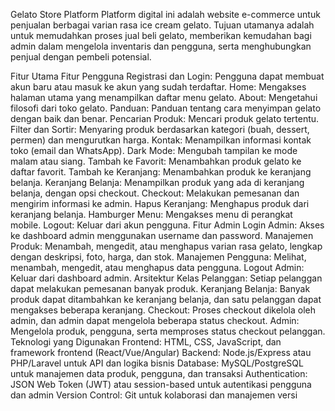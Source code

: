 Gelato Store Platform
Platform digital ini adalah website e-commerce untuk penjualan berbagai varian rasa ice cream gelato. Tujuan utamanya adalah untuk memudahkan proses jual beli gelato, memberikan kemudahan bagi admin dalam mengelola inventaris dan pengguna, serta menghubungkan penjual dengan pembeli potensial.

Fitur Utama
Fitur Pengguna
Registrasi dan Login: Pengguna dapat membuat akun baru atau masuk ke akun yang sudah terdaftar.
Home: Mengakses halaman utama yang menampilkan daftar menu gelato.
About: Mengetahui filosofi dari toko gelato.
Panduan: Panduan tentang cara menyimpan gelato dengan baik dan benar.
Pencarian Produk: Mencari produk gelato tertentu.
Filter dan Sortir: Menyaring produk berdasarkan kategori (buah, dessert, permen) dan mengurutkan harga.
Kontak: Menampilkan informasi kontak toko (email dan WhatsApp).
Dark Mode: Mengubah tampilan ke mode malam atau siang.
Tambah ke Favorit: Menambahkan produk gelato ke daftar favorit.
Tambah ke Keranjang: Menambahkan produk ke keranjang belanja.
Keranjang Belanja: Menampilkan produk yang ada di keranjang belanja, dengan opsi checkout.
Checkout: Melakukan pemesanan dan mengirim informasi ke admin.
Hapus Keranjang: Menghapus produk dari keranjang belanja.
Hamburger Menu: Mengakses menu di perangkat mobile.
Logout: Keluar dari akun pengguna.
Fitur Admin
Login Admin: Akses ke dashboard admin menggunakan username dan password.
Manajemen Produk: Menambah, mengedit, atau menghapus varian rasa gelato, lengkap dengan deskripsi, foto, harga, dan stok.
Manajemen Pengguna: Melihat, menambah, mengedit, atau menghapus data pengguna.
Logout Admin: Keluar dari dashboard admin.
Arsitektur Kelas
Pelanggan: Setiap pelanggan dapat melakukan pemesanan banyak produk.
Keranjang Belanja: Banyak produk dapat ditambahkan ke keranjang belanja, dan satu pelanggan dapat mengakses beberapa keranjang.
Checkout: Proses checkout dikelola oleh admin, dan admin dapat mengelola beberapa status checkout.
Admin: Mengelola produk, pengguna, serta memproses status checkout pelanggan.
Teknologi yang Digunakan
Frontend: HTML, CSS, JavaScript, dan framework frontend (React/Vue/Angular)
Backend: Node.js/Express atau PHP/Laravel untuk API dan logika bisnis
Database: MySQL/PostgreSQL untuk manajemen data produk, pengguna, dan transaksi
Authentication: JSON Web Token (JWT) atau session-based untuk autentikasi pengguna dan admin
Version Control: Git untuk kolaborasi dan manajemen versi
